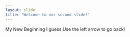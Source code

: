 ```yaml
---
layout: slide
title: "Welcome to our second slide!"
---
```

My New Beginning I guess
Use the left arrow to go back!
